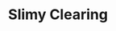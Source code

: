 ---
title: Slimy Clearing
type: channel
channel: slimyclearing
menu:
  main:
    parent: Channels
videos:
- TODO
---